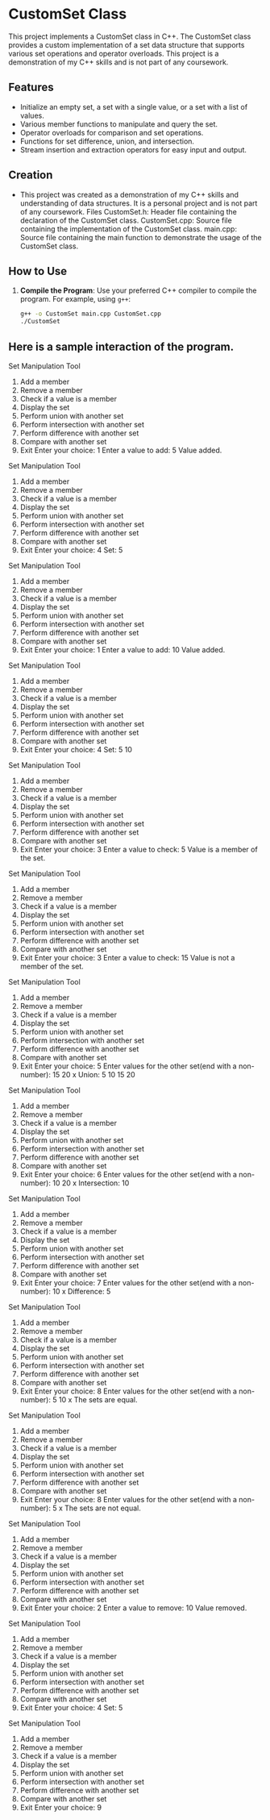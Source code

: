 # CustomSet Class
This project implements a CustomSet class in C++. The CustomSet class provides a custom implementation of a set data structure that supports various set operations and operator overloads. This project is a demonstration of my C++ skills and is not part of any coursework.

## Features
- Initialize an empty set, a set with a single value, or a set with a list of values.
- Various member functions to manipulate and query the set.
- Operator overloads for comparison and set operations.
- Functions for set difference, union, and intersection.
- Stream insertion and extraction operators for easy input and output.
## Creation
- This project was created as a demonstration of my C++ skills and understanding of data structures. It is a personal project and is not part of any coursework.
Files
CustomSet.h: Header file containing the declaration of the CustomSet class.
CustomSet.cpp: Source file containing the implementation of the CustomSet class.
main.cpp: Source file containing the main function to demonstrate the usage of the CustomSet class.

## How to Use

1. **Compile the Program**:
   Use your preferred C++ compiler to compile the program. For example, using `g++`:
   ```sh
   g++ -o CustomSet main.cpp CustomSet.cpp
   ./CustomSet
## Here is a sample interaction of the program.
Set Manipulation Tool
1. Add a member
2. Remove a member
3. Check if a value is a member
4. Display the set
5. Perform union with another set
6. Perform intersection with another set
7. Perform difference with another set
8. Compare with another set
9. Exit
Enter your choice: 1
Enter a value to add: 5
Value added.

Set Manipulation Tool
1. Add a member
2. Remove a member
3. Check if a value is a member
4. Display the set
5. Perform union with another set
6. Perform intersection with another set
7. Perform difference with another set
8. Compare with another set
9. Exit
Enter your choice: 4
Set: 5

Set Manipulation Tool
1. Add a member
2. Remove a member
3. Check if a value is a member
4. Display the set
5. Perform union with another set
6. Perform intersection with another set
7. Perform difference with another set
8. Compare with another set
9. Exit
Enter your choice: 1
Enter a value to add: 10
Value added.

Set Manipulation Tool
1. Add a member
2. Remove a member
3. Check if a value is a member
4. Display the set
5. Perform union with another set
6. Perform intersection with another set
7. Perform difference with another set
8. Compare with another set
9. Exit
Enter your choice: 4
Set: 5 10

Set Manipulation Tool
1. Add a member
2. Remove a member
3. Check if a value is a member
4. Display the set
5. Perform union with another set
6. Perform intersection with another set
7. Perform difference with another set
8. Compare with another set
9. Exit
Enter your choice: 3
Enter a value to check: 5
Value is a member of the set.

Set Manipulation Tool
1. Add a member
2. Remove a member
3. Check if a value is a member
4. Display the set
5. Perform union with another set
6. Perform intersection with another set
7. Perform difference with another set
8. Compare with another set
9. Exit
Enter your choice: 3
Enter a value to check: 15
Value is not a member of the set.

Set Manipulation Tool
1. Add a member
2. Remove a member
3. Check if a value is a member
4. Display the set
5. Perform union with another set
6. Perform intersection with another set
7. Perform difference with another set
8. Compare with another set
9. Exit
Enter your choice: 5
Enter values for the other set(end with a non-number): 15 20 x
Union: 5 10 15 20

Set Manipulation Tool
1. Add a member
2. Remove a member
3. Check if a value is a member
4. Display the set
5. Perform union with another set
6. Perform intersection with another set
7. Perform difference with another set
8. Compare with another set
9. Exit
Enter your choice: 6
Enter values for the other set(end with a non-number): 10 20 x
Intersection: 10

Set Manipulation Tool
1. Add a member
2. Remove a member
3. Check if a value is a member
4. Display the set
5. Perform union with another set
6. Perform intersection with another set
7. Perform difference with another set
8. Compare with another set
9. Exit
Enter your choice: 7
Enter values for the other set(end with a non-number): 10 x
Difference: 5

Set Manipulation Tool
1. Add a member
2. Remove a member
3. Check if a value is a member
4. Display the set
5. Perform union with another set
6. Perform intersection with another set
7. Perform difference with another set
8. Compare with another set
9. Exit
Enter your choice: 8
Enter values for the other set(end with a non-number): 5 10 x
The sets are equal.

Set Manipulation Tool
1. Add a member
2. Remove a member
3. Check if a value is a member
4. Display the set
5. Perform union with another set
6. Perform intersection with another set
7. Perform difference with another set
8. Compare with another set
9. Exit
Enter your choice: 8
Enter values for the other set(end with a non-number): 5 x
The sets are not equal.

Set Manipulation Tool
1. Add a member
2. Remove a member
3. Check if a value is a member
4. Display the set
5. Perform union with another set
6. Perform intersection with another set
7. Perform difference with another set
8. Compare with another set
9. Exit
Enter your choice: 2
Enter a value to remove: 10
Value removed.

Set Manipulation Tool
1. Add a member
2. Remove a member
3. Check if a value is a member
4. Display the set
5. Perform union with another set
6. Perform intersection with another set
7. Perform difference with another set
8. Compare with another set
9. Exit
Enter your choice: 4
Set: 5

Set Manipulation Tool
1. Add a member
2. Remove a member
3. Check if a value is a member
4. Display the set
5. Perform union with another set
6. Perform intersection with another set
7. Perform difference with another set
8. Compare with another set
9. Exit
Enter your choice: 9
